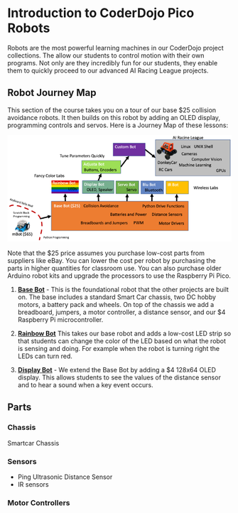 # Introduction to CoderDojo Pico Robots

Robots are the most powerful learning machines in our CoderDojo project collections.  The allow our students to control motion with their own programs.  Not only are they incredibly fun for our students, they enable them to quickly proceed to our advanced AI Racing League projects.

## Robot Journey Map

This section of the course takes you on a tour of our base $25 collision avoidance robots.  It then builds on this robot by adding an OLED display, programming controls and servos.  Here is a Journey Map of these lessons:

![](img/robot-journey-map.png)

Note that the $25 price assumes you purchase low-cost parts from suppliers like eBay.  You can lower the cost per robot by purchasing the parts in higher quantities for classroom use.  You can also purchase older Arduino robot kits and upgrade the processors to use the Raspberry Pi Pico.

1. **[Base Bot](02-base-bot.md)** - This is the foundational robot that the other projects are built on.  The base includes a standard Smart Car chassis, two DC hobby motors, a battery pack and wheels.  On top of the chassis we add a breadboard, jumpers, a motor controller, a distance sensor, and our $4 Raspberry Pi microcontroller.

2. **[Rainbow Bot](robots/rainbot-bot.md)** This takes our base robot and adds a low-cost LED strip so that students can change the color of the LED based on what the robot is sensing and doing.  For example when the robot is turning right the LEDs can turn red.

3. **[Display Bot](03-display-bot.md)** - We extend the Base Bot by adding a $4 128x64 OLED display.  This allows students to see the values of the distance sensor and to hear a sound when a key event occurs.

## Parts

### Chassis

Smartcar Chassis

### Sensors

* Ping Ultrasonic Distance Sensor
* IR sensors

### Motor Controllers

